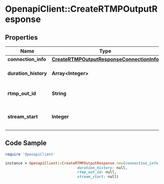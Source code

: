 # OpenapiClient::CreateRTMPOutputResponse

## Properties

Name | Type | Description | Notes
------------ | ------------- | ------------- | -------------
**connection_info** | [**CreateRTMPOutputResponseConnectionInfo**](CreateRTMPOutputResponseConnectionInfo.md) |  | [optional] 
**duration_history** | **Array&lt;Integer&gt;** | Array of durations for connections | [optional] 
**rtmp_out_id** | **String** | System id for the RTMP output | [optional] 
**stream_start** | **Integer** | Time of the stream start in Epoch time (milliseconds) | [optional] 

## Code Sample

```ruby
require 'OpenapiClient'

instance = OpenapiClient::CreateRTMPOutputResponse.new(connection_info: null,
                                 duration_history: null,
                                 rtmp_out_id: null,
                                 stream_start: null)
```


